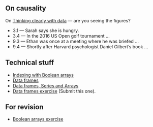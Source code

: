 ## On causality

On [Thinking clearly with
data](https://www.perlego.com/book/2646783/thinking-clearly-with-data-a-guide-to-quantitative-reasoning-and-analysis-pdf) — are you seeing the figures?

* 3.1 — Sarah says she is hungry.
* 3.4 — In the 2016 US Open golf tournament ...
* 9.3 — Ethan was once at a meeting where he was briefed ...
* 9.4 — Shortly after Harvard psychologist Daniel Gilbert’s book ...

## Technical stuff

* [Indexing with Boolean
  arrays](https://lisds.github.io/textbook/data-frames/boolean_indexing.html)
* [Data
  frames](https://lisds.github.io/textbook/data-frames/data_frame_intro.html)
* [Data frames, Series and
  Arrays](https://lisds.github.io/textbook/data-frames/df_series_arrays.html)
* [Data frames
  exercise](https://ds.lis.2i2c.cloud/hub/user-redirect/git-pull?repo=https%3A//github.com/lisds/data_frames&subPath=data_frames.ipynb)
  (Submit this one).


## For revision

* [Boolean arrays
  exercise](https://ds.lis.2i2c.cloud/hub/user-redirect/git-pull?repo=https%3A//github.com/lisds/boolean_arrays&subPath=boolean_arrays.ipynb)
